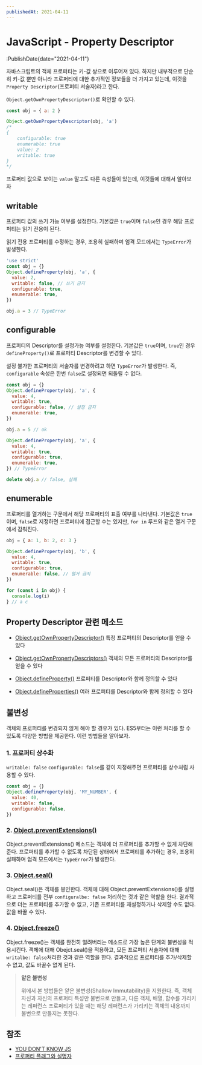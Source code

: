 ```yaml
---
publishedAt: 2021-04-11
---
```


# JavaScript - Property Descriptor

:PublishDate{date="2021-04-11"}

자바스크립트의 객체 프로퍼티는 키-값 쌍으로 이루어져 있다. 하지만 내부적으로 단순히 키-값 뿐만 아니라 프로퍼티에 대한 추가적인 정보들을 더 가지고 있는데, 이것을 `Property Descriptor`(프로퍼티 서술자)라고 한다.

`Object.getOwnPropertyDescriptor()`로 확인할 수 있다.

```js
const obj = { a: 2 }

Object.getOwnPropertyDescriptor(obj, 'a')
/*
{
  	configurable: true
  	enumerable: true
  	value: 2
	writable: true
}
*/
```

프로퍼티 값으로 보이는 `value` 말고도 다른 속성들이 있는데, 이것들에 대해서 알아보자

## writable

프로퍼티 값의 쓰기 가능 여부를 설정한다. 기본값은 `true`이며 `false`인 경우 해당 프로퍼티는 읽기 전용이 된다.

읽기 전용 프로퍼티를 수정하는 경우, 조용히 실패하며 엄격 모드에서는 `TypeError`가 발생한다.

```js
'use strict'
const obj = {}
Object.defineProperty(obj, 'a', {
  value: 2,
  writable: false, // 쓰기 금지
  configurable: true,
  enumerable: true,
})

obj.a = 3 // TypeError
```

## configurable

프로퍼티의 Descriptor를 설정가능 여부를 설정한다. 기본값은 `true`이며, `true`인 경우 `defineProperty()`로 프로퍼티 Descriptor를 변경할 수 있다.

설정 불가한 프로퍼티의 서술자를 변경하려고 하면 `TypeError`가 발생한다. 즉, `configurable` 속성은 한번 `false`로 설정되면 되돌릴 수 없다.

```js
const obj = {}
Object.defineProperty(obj, 'a', {
  value: 4,
  writable: true,
  configurable: false, // 설정 금지
  enumerable: true,
})

obj.a = 5 // ok

Object.defineProperty(obj, 'a', {
  value: 4,
  writable: true,
  configurable: true,
  enumerable: true,
}) // TypeError

delete obj.a // false, 실패
```

## enumerable

프로퍼티를 열거하는 구문에서 해당 프로퍼티의 표출 여부를 나타낸다. 기본값은 `true`이며, `false`로 지정하면 프로퍼티에 접근할 수는 있지만, `for in` 루프와 같은 열거 구문에서 감춰진다.

```js
obj = { a: 1, b: 2, c: 3 }

Object.defineProperty(obj, 'b', {
  value: 4,
  writable: true,
  configurable: true,
  enumerable: false, // 열거 금지
})

for (const i in obj) {
  console.log(i)
} // a c
```

## Property Descriptor 관련 메소드

- [Object.getOwnPropertyDescriptor()](https://developer.mozilla.org/ko/docs/Web/JavaScript/Reference/Global_Objects/Object/getOwnPropertyDescriptor)
  특정 프로퍼티의 Descriptor를 얻을 수 있다

- [Object.getOwnPropertyDescriptors()](https://developer.mozilla.org/en-US/docs/Web/JavaScript/Reference/Global_Objects/Object/getOwnPropertyDescriptors)
  객체의 모든 프로퍼티의 Descriptor를 얻을 수 있다

- [Object.defineProperty()](https://developer.mozilla.org/ko/docs/Web/JavaScript/Reference/Global_Objects/Object/defineProperty)
  프로퍼티를 Descriptor와 함께 정의할 수 있다

- [Object.defineProperties()](https://developer.mozilla.org/ko/docs/Web/JavaScript/Reference/Global_Objects/Object/defineProperties)
  여러 프로퍼티를 Descriptor와 함께 정의할 수 있다

## 불변성

객체의 프로퍼티를 변경되지 않게 해야 할 경우가 있다. ES5부터는 이런 처리를 할 수 있도록 다양한 방법을 제공한다. 이런 방법들을 알아보자.

### 1. 프로퍼티 상수화

`writable: false` `configurable: false`를 같이 지정해주면 프로퍼티를 상수처럼 사용할 수 있다.

```js
const obj = {}
Object.defineProperty(obj, 'MY_NUMBER', {
  value: 40,
  writable: false,
  configurable: false,
})
```

### 2. [Object.preventExtensions()](https://developer.mozilla.org/ko/docs/Web/JavaScript/Reference/Global_Objects/Object/preventExtensions)

Object.preventExtensions() 메소드는 객체에 더 프로퍼티를 추가할 수 없게 차단해준다. 프로퍼티를 추가할 수 없도록 차단된 상태에서 프로퍼티를 추가하는 경우, 조용히 실패하며 엄격 모드에서는 `TypeError`가 발생한다.

### 3. [Object.seal()](https://developer.mozilla.org/ko/docs/Web/JavaScript/Reference/Global_Objects/Object/seal)

Object.seal()은 객체를 봉인한다. 객체에 대해 Object.preventExtensions()를 실행하고 프로퍼티를 전부 `configuralbe: false` 처리하는 것과 같은 역할을 한다. 결과적으로 더는 프로퍼티를 추가할 수 없고, 기존 프로퍼티를 재설정하거나 삭제할 수도 없다. 값을 바꿀 수 있다.

### 4. [Object.freeze()](https://developer.mozilla.org/ko/docs/Web/JavaScript/Reference/Global_Objects/Object/freeze)

Object.freeze()는 객체를 완전히 얼려버리는 메소드로 가장 높은 단계의 불변성을 적용시킨다. 객체에 대해 Obejct.seal()을 적용하고, 모든 프로퍼티 서술자에 대해 `writalbe: false`처리한 것과 같은 역할을 한다. 결과적으로 프로퍼티를 추가/삭제할 수 없고, 값도 바꿀수 없게 된다.

> **얕은 불변성**
>
> 위에서 본 방법들은 얕은 불변성(Shallow Immutability)을 지원한다. 즉, 객체 자신과 자신의 프로퍼티 특성만 불변으로 만들고, 다른 객체, 배열, 함수를 가리키는 레퍼런스 프로퍼티가 있을 때는 해당 레퍼런스가 가리키는 객체의 내용까지 불변으로 만들지는 못한다.

## 참조

- [YOU DON'T KNOW JS](https://www.hanbit.co.kr/store/books/look.php?p_code=B7156943021)
- [프로퍼티 플래그와 설명자](https://ko.javascript.info/property-descriptors#ref-1370)
